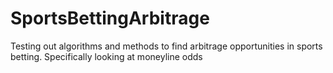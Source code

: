 # SportsBettingArbitrage
Testing out algorithms and methods to find arbitrage opportunities in sports betting. Specifically looking at moneyline odds
